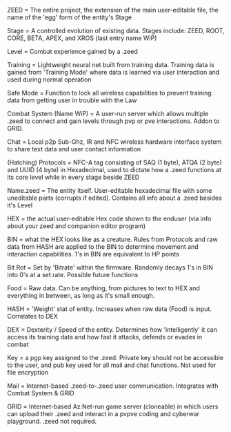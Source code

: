 ZEED = The entire project, the extension of the main user-editable file, the name of the 'egg' form of the entity's Stage

Stage = A controlled evolution of existing data. Stages include: ZEED, ROOT, CORE, BETA, APEX, and XROS (last entry name WiP)

Level = Combat experience gained by a .zeed

Training = Lightweight neural net built from training data. Training data is gained from 'Training Mode' where data is learned via user interaction and used during normal operation

Safe Mode = Function to lock all wireless capabilities to prevent training data from getting user in trouble with the Law

Combat System (Name WiP) = A user-run server which allows multiple .zeed to connect and gain levels through pvp or pve interactions. Addon to GRID.

Chat = Local p2p Sub-Ghz, IR and NFC wireless hardware interface system to share text data and user contact information

(Hatching) Protocols = NFC-A tag consisting of SAQ (1 byte), ATQA (2 byte) and UUID (4 byte) in Hexadecimal, used to dictate how a .zeed functions at its core level while in every stage beside ZEED

Name.zeed = The entity itself. User-editable hexadecimal file with some uneditable parts (corrupts if edited). Contains all info about a .zeed besides it's Level

HEX = the actual user-editable Hex code shown to the enduser (via info about your zeed and companion editor program)

BIN = what the HEX looks like as a creature. Rules from Protocols and raw data from HASH are applied to the BIN to determine movement and interaction capabilities. 1's in BIN are equivalent to HP points

Bit Rot = Set by 'Bitrate' within the firmware. Randomly decays 1's in BIN into 0's at a set rate. Possible future functions

Food = Raw data. Can be anything, from pictures to text to HEX and everything in between, as long as it's small enough.

HASH = 'Weight' stat of entity. Increases when raw data (Food) is input. Correlates to DEX

DEX = Dexterity / Speed of the entity. Determines how 'intelligently' it can access its training data and how fast it attacks, defends or evades in combat

Key = a pgp key assigned to the .zeed. Private key should not be accessible to the user, and pub key used for all mail and chat functions. Not used for file encryption

Mail = Internet-based .zeed-to-.zeed user communication. Integrates with Combat System & GRID

GRID = Internet-based Az:Net-run game server (cloneable) in which users can upload their .zeed and interact in a pvpve coding and cyberwar playground. .zeed not required.

